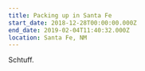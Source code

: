 ```yaml
---
title: Packing up in Santa Fe
start_date: 2018-12-28T00:00:00.000Z
end_date: 2019-02-04T11:40:32.000Z
location: Santa Fe, NM
---
```

Schtuff.
